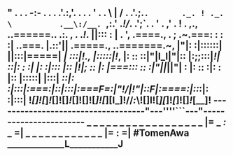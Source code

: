 "                                       .
              . .                     -:-             .  .  .
            .'.:,'.        .  .  .     ' .           . \ | / .
            .'.;.`.       ._. ! ._.       \          .__\:/__.
             `,:.'         ._\!/_.                     .';`.      . ' .
             ,'             . ! .        ,.,      ..======..       .:.
            ,                 .         ._!_.     ||::: : | .        ',
     .====.,                  .           ;  .~.===: : : :|   ..===.
     |.::'||      .=====.,    ..=======.~,   |"|: :|::::::|   ||:::|=====|
  ___| :::|!__.,  |:::::|!_,   |: :: ::|"|l_l|"|:: |:;;:::|___!| ::|: : :|
 |: :|::: |:: |!__|; :: |: |===::: :: :|"||_||"| : |: :: :|: : |:: |:::::|
 |:::| _::|: :|:::|:===:|::|:::|:===F=:|"!/|\!"|::F|:====:|::_:|: :|::__:|
 !_[]![_]_!_[]![]_!_[__]![]![_]![_][I_]!//_:_\\![]I![_][_]!_[_]![]_!_[__]!
 -----------------------------------"---''''```---"-----------------------
 _ _ _ _ _ _ _ _ _ _ _ _ _ _ _ _ _ _ |= _ _:_ _ =| _ _ _ _ _ _ _ _ _ _ _ _
                                     |=    :    =|                #TomenAwa
_____________________________________L___________J________________________
--------------------------------------------------------------------------

